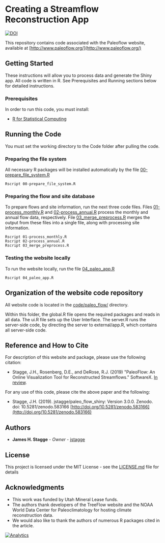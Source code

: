# Creating a Streamflow Reconstruction App

[![DOI](https://zenodo.org/badge/84977163.svg)](https://zenodo.org/badge/latestdoi/84977163)

This repository contains code associated with the Paleoflow website, available at [http://www.paleoflow.org/](http://www.paleoflow.org/)

## Getting Started

These instructions will allow you to process data and generate the Shiny app. All code is written in R. See Prerequisites and Running sections below for detailed instructions.

### Prerequisites

In order to run this code, you must install:
* [R for Statistical Computing](https://www.r-project.org/)

## Running the Code
You must set the working directory to the Code folder after pulling the code.

### Preparing the file system

All necessary R packages will be installed automatically by the file [00-prepare_file_system.R](https://github.com/jstagge/paleo_flow_shiny/blob/master/code/00-prepare_file_system.R)

```
Rscript 00-prepare_file_system.R
```

### Preparing the flow and site database

To prepare flows and site information, run the next three code files. Files [01-process_monthly.R](https://github.com/jstagge/paleo_flow_shiny/blob/master/code/01-process_monthly.R) and [02-process_annual.R](https://github.com/jstagge/paleo_flow_shiny/blob/master/code/02-process_annual.R) process the monthly and annual flow data, respectively. File [03_merge_preprocess.R](https://github.com/jstagge/paleo_flow_shiny/blob/master/code/03_merge_preprocess.R) merges the output from these files into a single file, along with processing site information.

```
Rscript 01-process_monthly.R
Rscript 02-process_annual.R
Rscript 03_merge_preprocess.R
```

### Testing the website locally

To run the website locally, run the file [04_paleo_app.R](https://github.com/jstagge/paleo_flow_shiny/blob/master/code/04_paleo_app.R)

```
Rscript 04_paleo_app.R
```

## Organization of the website code repository
All website code is located in the [code/paleo_flow/](https://github.com/jstagge/paleo_flow_shiny/blob/master/code/paleo_flow/) directory.

Within this folder, the global.R file opens the required packages and reads in all data. The ui.R file sets up the User Interface. The server.R runs the server-side code, by directing the server to external/app.R, which contains all server-side code.


## Reference and How to Cite

For description of this website and package, please use the following citation:

* Stagge, J.H., Rosenberg, D.E., and DeRose, R.J. (2019) "PaleoFlow: An Online Visualization Tool for Reconstructed Streamflows." SoftwareX. [In review](https://www.journals.elsevier.com/softwarex).

For any use of this code, please cite the above paper and the following:

* Stagge, J.H. (2019). jstagge/paleo_flow_shiny: Version 3.0.0. Zenodo. doi: 10.5281/zenodo.583166 [http://doi.org/10.5281/zenodo.583166](http://doi.org/10.5281/zenodo.583166)

## Authors

* **James H. Stagge** - *Owner* - [jstagge](https://github.com/jstagge)

## License

This project is licensed under the MIT License - see the [LICENSE.md](LICENSE.md) file for details

## Acknowledgments

* This work was funded by Utah Mineral Lease funds.
* The authors thank developers of the TreeFlow website and the NOAA World Data Center for Paleoclimatology for hosting climate reconstruction data. 
* We would also like to thank the authors of numerous R packages cited in the article.



[![Analytics](https://ga-beacon.appspot.com/UA-93682740-1/paleo_flow_shiny/readme)](https://github.com/igrigorik/ga-beacon)